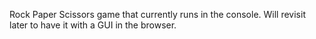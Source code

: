 Rock Paper Scissors game that currently runs in the console. Will revisit later to have it with a GUI in the browser.
